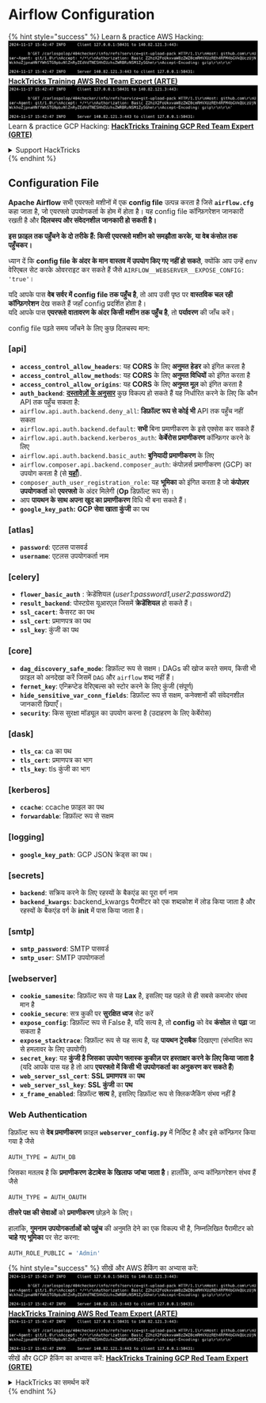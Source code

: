 # Airflow Configuration

{% hint style="success" %}
Learn & practice AWS Hacking:<img src="../../.gitbook/assets/image (1).png" alt="" data-size="line">[**HackTricks Training AWS Red Team Expert (ARTE)**](https://training.hacktricks.xyz/courses/arte)<img src="../../.gitbook/assets/image (1).png" alt="" data-size="line">\
Learn & practice GCP Hacking: <img src="../../.gitbook/assets/image (2).png" alt="" data-size="line">[**HackTricks Training GCP Red Team Expert (GRTE)**<img src="../../.gitbook/assets/image (2).png" alt="" data-size="line">](https://training.hacktricks.xyz/courses/grte)

<details>

<summary>Support HackTricks</summary>

* Check the [**subscription plans**](https://github.com/sponsors/carlospolop)!
* **Join the** 💬 [**Discord group**](https://discord.gg/hRep4RUj7f) or the [**telegram group**](https://t.me/peass) or **follow** us on **Twitter** 🐦 [**@hacktricks\_live**](https://twitter.com/hacktricks\_live)**.**
* **Share hacking tricks by submitting PRs to the** [**HackTricks**](https://github.com/carlospolop/hacktricks) and [**HackTricks Cloud**](https://github.com/carlospolop/hacktricks-cloud) github repos.

</details>
{% endhint %}

## Configuration File

**Apache Airflow** सभी एयरफ्लो मशीनों में एक **config file** उत्पन्न करता है जिसे **`airflow.cfg`** कहा जाता है, जो एयरफ्लो उपयोगकर्ता के होम में होता है। यह config file कॉन्फ़िगरेशन जानकारी रखती है और **दिलचस्प और संवेदनशील जानकारी हो सकती है।**

**इस फ़ाइल तक पहुँचने के दो तरीके हैं: किसी एयरफ्लो मशीन को समझौता करके, या वेब कंसोल तक पहुँचकर।**

ध्यान दें कि **config file के अंदर के मान** **वास्तव में उपयोग किए गए नहीं हो सकते**, क्योंकि आप उन्हें env वेरिएबल सेट करके ओवरराइट कर सकते हैं जैसे `AIRFLOW__WEBSERVER__EXPOSE_CONFIG: 'true'`।

यदि आपके पास **वेब सर्वर में config file तक पहुँच है**, तो आप उसी पृष्ठ पर **वास्तविक चल रही कॉन्फ़िगरेशन** देख सकते हैं जहाँ config प्रदर्शित होता है।\
यदि आपके पास **एयरफ्लो वातावरण के अंदर किसी मशीन तक पहुँच है**, तो **पर्यावरण** की जाँच करें।

config file पढ़ते समय जाँचने के लिए कुछ दिलचस्प मान:

### \[api]

* **`access_control_allow_headers`**: यह **CORS** के लिए **अनुमत** **हेडर** को इंगित करता है
* **`access_control_allow_methods`**: यह **CORS** के लिए **अनुमत विधियों** को इंगित करता है
* **`access_control_allow_origins`**: यह **CORS** के लिए **अनुमत मूल** को इंगित करता है
* **`auth_backend`**: [**दस्तावेज़ों के अनुसार**](https://airflow.apache.org/docs/apache-airflow/stable/security/api.html) कुछ विकल्प हो सकते हैं यह निर्धारित करने के लिए कि कौन API तक पहुँच सकता है:
* `airflow.api.auth.backend.deny_all`: **डिफ़ॉल्ट रूप से कोई भी** API तक पहुँच नहीं सकता
* `airflow.api.auth.backend.default`: **सभी** बिना प्रमाणीकरण के इसे एक्सेस कर सकते हैं
* `airflow.api.auth.backend.kerberos_auth`: **केर्बेरोस प्रमाणीकरण** कॉन्फ़िगर करने के लिए
* `airflow.api.auth.backend.basic_auth`: **बुनियादी प्रमाणीकरण** के लिए
* `airflow.composer.api.backend.composer_auth`: कंपोज़र्स प्रमाणीकरण (GCP) का उपयोग करता है (से [**यहाँ**](https://cloud.google.com/composer/docs/access-airflow-api)).
* `composer_auth_user_registration_role`: यह **भूमिका** को इंगित करता है जो **कंपोज़र उपयोगकर्ता** को **एयरफ्लो** के अंदर मिलेगी (**Op** डिफ़ॉल्ट रूप से)।
* आप **पायथन के साथ अपना खुद का प्रमाणीकरण** विधि भी बना सकते हैं।
* **`google_key_path`:** **GCP सेवा खाता कुंजी** का पथ

### **\[atlas]**

* **`password`**: एटलस पासवर्ड
* **`username`**: एटलस उपयोगकर्ता नाम

### \[celery]

* **`flower_basic_auth`** : क्रेडेंशियल (_user1:password1,user2:password2_)
* **`result_backend`**: पोस्टग्रेस यूआरएल जिसमें **क्रेडेंशियल** हो सकते हैं।
* **`ssl_cacert`**: कैसरट का पथ
* **`ssl_cert`**: प्रमाणपत्र का पथ
* **`ssl_key`**: कुंजी का पथ

### \[core]

* **`dag_discovery_safe_mode`**: डिफ़ॉल्ट रूप से सक्षम। DAGs की खोज करते समय, किसी भी फ़ाइल को अनदेखा करें जिसमें `DAG` और `airflow` शब्द नहीं हैं।
* **`fernet_key`**: एन्क्रिप्टेड वेरिएबल्स को स्टोर करने के लिए कुंजी (संपूर्ण)
* **`hide_sensitive_var_conn_fields`**: डिफ़ॉल्ट रूप से सक्षम, कनेक्शनों की संवेदनशील जानकारी छिपाएँ।
* **`security`**: किस सुरक्षा मॉड्यूल का उपयोग करना है (उदाहरण के लिए केर्बेरोस)

### \[dask]

* **`tls_ca`**: ca का पथ
* **`tls_cert`**: प्रमाणपत्र का भाग
* **`tls_key`**: tls कुंजी का भाग

### \[kerberos]

* **`ccache`**: ccache फ़ाइल का पथ
* **`forwardable`**: डिफ़ॉल्ट रूप से सक्षम

### \[logging]

* **`google_key_path`**: GCP JSON क्रेड्स का पथ।

### \[secrets]

* **`backend`**: सक्रिय करने के लिए रहस्यों के बैकएंड का पूरा वर्ग नाम
* **`backend_kwargs`**: backend_kwargs पैरामीटर को एक शब्दकोश में लोड किया जाता है और रहस्यों के बैकएंड वर्ग के **init** में पास किया जाता है।

### \[smtp]

* **`smtp_password`**: SMTP पासवर्ड
* **`smtp_user`**: SMTP उपयोगकर्ता

### \[webserver]

* **`cookie_samesite`**: डिफ़ॉल्ट रूप से यह **Lax** है, इसलिए यह पहले से ही सबसे कमजोर संभव मान है
* **`cookie_secure`**: सत्र कुकी पर **सुरक्षित ध्वज** सेट करें
* **`expose_config`**: डिफ़ॉल्ट रूप से False है, यदि सत्य है, तो **config** को वेब **कंसोल** से **पढ़ा** जा सकता है
* **`expose_stacktrace`**: डिफ़ॉल्ट रूप से यह सत्य है, यह **पायथन ट्रेसबैक** दिखाएगा (संभावित रूप से हमलावर के लिए उपयोगी)
* **`secret_key`**: यह **कुंजी है जिसका उपयोग फ्लास्क कुकीज़ पर हस्ताक्षर करने के लिए किया जाता है** (यदि आपके पास यह है तो आप **एयरफ्लो में किसी भी उपयोगकर्ता का अनुकरण कर सकते हैं**)
* **`web_server_ssl_cert`**: **SSL** **प्रमाणपत्र** का **पथ**
* **`web_server_ssl_key`**: **SSL** **कुंजी** का **पथ**
* **`x_frame_enabled`**: डिफ़ॉल्ट **सत्य** है, इसलिए डिफ़ॉल्ट रूप से क्लिकजैकिंग संभव नहीं है

### Web Authentication

डिफ़ॉल्ट रूप से **वेब प्रमाणीकरण** फ़ाइल **`webserver_config.py`** में निर्दिष्ट है और इसे कॉन्फ़िगर किया गया है जैसे
```bash
AUTH_TYPE = AUTH_DB
```
जिसका मतलब है कि **प्रमाणीकरण डेटाबेस के खिलाफ जांचा जाता है**। हालाँकि, अन्य कॉन्फ़िगरेशन संभव हैं जैसे
```bash
AUTH_TYPE = AUTH_OAUTH
```
**तीसरे पक्ष की सेवाओं** को **प्रमाणीकरण** छोड़ने के लिए।

हालांकि, **गुमनाम उपयोगकर्ताओं को पहुंच** की अनुमति देने का एक विकल्प भी है, निम्नलिखित पैरामीटर को **चाहे गए भूमिका** पर सेट करना:
```bash
AUTH_ROLE_PUBLIC = 'Admin'
```
{% hint style="success" %}
सीखें और AWS हैकिंग का अभ्यास करें:<img src="../../.gitbook/assets/image (1).png" alt="" data-size="line">[**HackTricks Training AWS Red Team Expert (ARTE)**](https://training.hacktricks.xyz/courses/arte)<img src="../../.gitbook/assets/image (1).png" alt="" data-size="line">\
सीखें और GCP हैकिंग का अभ्यास करें: <img src="../../.gitbook/assets/image (2).png" alt="" data-size="line">[**HackTricks Training GCP Red Team Expert (GRTE)**<img src="../../.gitbook/assets/image (2).png" alt="" data-size="line">](https://training.hacktricks.xyz/courses/grte)

<details>

<summary>HackTricks का समर्थन करें</summary>

* [**सदस्यता योजनाएँ**](https://github.com/sponsors/carlospolop) देखें!
* **हमारे** 💬 [**Discord समूह**](https://discord.gg/hRep4RUj7f) या [**telegram समूह**](https://t.me/peass) में शामिल हों या **हमारा अनुसरण करें** **Twitter** 🐦 [**@hacktricks\_live**](https://twitter.com/hacktricks\_live)**.**
* **हैकिंग ट्रिक्स साझा करें और** [**HackTricks**](https://github.com/carlospolop/hacktricks) और [**HackTricks Cloud**](https://github.com/carlospolop/hacktricks-cloud) गिटहब रिपोजिटरी में PRs सबमिट करें।

</details>
{% endhint %}
